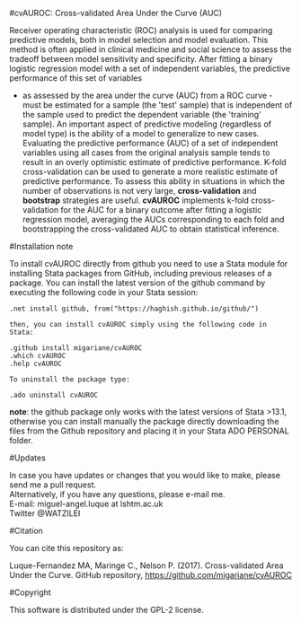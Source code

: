 #cvAUROC: Cross-validated Area Under the Curve (AUC)

Receiver operating characteristic (ROC) analysis is used for comparing predictive models, both in model selection and model evaluation.
This method is often applied in clinical medicine and social science to assess the tradeoff between model sensitivity and specificity. 
After fitting a binary logistic regression model with a set of independent variables, the predictive performance of this set of variables 
- as assessed by the area under the curve (AUC) from a ROC curve - must be estimated for a sample (the 'test' sample) that is independent 
of the sample used to predict the dependent variable (the 'training' sample). An important aspect of predictive modeling (regardless of 
model type) is the ability of a model to generalize to new cases. Evaluating the predictive performance (AUC) of a set of independent 
variables using all cases from the original analysis sample tends to result in an overly optimistic estimate of predictive performance. 
K-fold cross-validation can be used to generate a more realistic estimate of predictive performance. To assess this ability in situations 
in which the number of observations is not very large, **cross-validation** and **bootstrap** strategies are useful. **cvAUROC** implements
k-fold cross-validation for the AUC for a binary outcome after fitting a logistic regression model, averaging the AUCs corresponding to 
each fold and bootstrapping the cross-validated AUC to obtain statistical inference.  

#Installation note    

To install cvAUROC directly from github you need to use a Stata module for installing Stata packages from GitHub, including previous releases of a package. You can install the latest version of the github command by executing the following code in your Stata session:    

    .net install github, from("https://haghish.github.io/github/")

    then, you can install cvAUROC simply using the following code in Stata: 
    
    .github install migariane/cvAUROC
    .which cvAUROC
    .help cvAUROC
     
    To uninstall the package type:    
	
    .ado uninstall cvAUROC  

**note**: the github package only works with the latest versions of Stata >13.1, otherwise you can install manually the package directly downloading the files from the Github repository and placing it in your Stata ADO PERSONAL folder.  

#Updates

In case you have updates or changes that you would like to make, please send me a pull request.  
Alternatively, if you have any questions, please e-mail me.  
E-mail: miguel-angel.luque at lshtm.ac.uk    
Twitter @WATZILEI      

#Citation

You can cite this repository as:

Luque-Fernandez MA, Maringe C., Nelson P. (2017). Cross-validated Area Under the Curve. GitHub repository, https://github.com/migariane/cvAUROC  

#Copyright

This software is distributed under the GPL-2 license.



